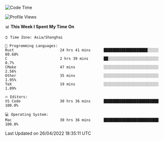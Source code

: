 <!--START_SECTION:waka-->
![Code Time](http://img.shields.io/badge/Code%20Time-1%2C276%20hrs%2020%20mins-blue)

![Profile Views](http://img.shields.io/badge/Profile%20Views-15-blue)

📊 **This Week I Spent My Time On** 

```text
⌚︎ Time Zone: Asia/Shanghai

💬 Programming Languages: 
Rust                     24 hrs 41 mins      ████████████████████░░░░░   80.68% 
C                        2 hrs 39 mins       ██░░░░░░░░░░░░░░░░░░░░░░░   8.7% 
CMake                    47 mins             ░░░░░░░░░░░░░░░░░░░░░░░░░   2.56% 
Other                    35 mins             ░░░░░░░░░░░░░░░░░░░░░░░░░   1.95% 
TeX                      19 mins             ░░░░░░░░░░░░░░░░░░░░░░░░░   1.09%

🔥 Editors: 
VS Code                  30 hrs 36 mins      █████████████████████████   100.0%

💻 Operating System: 
Mac                      30 hrs 36 mins      █████████████████████████   100.0%

```


 Last Updated on 26/04/2022 18:35:11 UTC
<!--END_SECTION:waka-->

